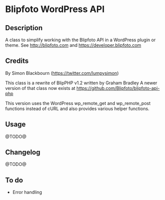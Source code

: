 # Blipfoto WordPress API

## Description

A class to simplify working with the Blipfoto API in a WordPress plugin or theme.
See http://blipfoto.com and https://developer.blipfoto.com

## Credits

By Simon Blackbourn (https://twitter.com/lumpysimon)

This class is a rewrite of BlipPHP v1.2 written by Graham Bradley
A newer version of that class now exists at https://github.com/Blipfoto/blipfoto-api-php

This version uses the WordPress wp_remote_get and wp_remote_post functions instead of cURL
and also provides various helper functions.

## Usage

@TODO@

## Changelog

@TODO@

## To do

* Error handling